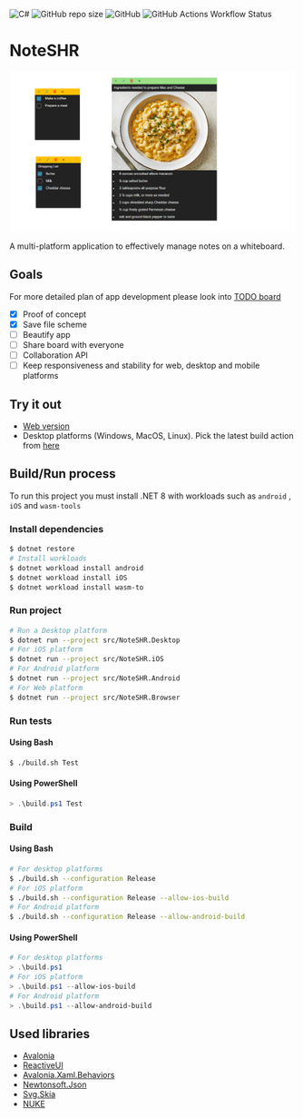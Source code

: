 ![C#](https://img.shields.io/badge/c%23-%23239120.svg?style=for-the-badge&logo=csharp&logoColor=white)
![GitHub repo size](https://img.shields.io/github/repo-size/MRmlik12/note-shr?style=for-the-badge)
![GitHub](https://img.shields.io/github/license/MRmlik12/note-shr?style=for-the-badge)
![GitHub Actions Workflow Status](https://img.shields.io/github/actions/workflow/status/MRmlik12/note-shr/build.yml?style=for-the-badge)

# NoteSHR

<div style="margin-bottom: 0.5rem;">
    <img src="images/preview.png" alt="drawing" style="width:800px;"/>
</div>

A multi-platform application to effectively manage notes on a whiteboard.

## Goals

For more detailed plan of app development please look into [TODO board](https://dolczyk.notion.site/TODO-68c8d6e46fbe4519b3fb762d7469b6e6?pvs=4)

- [x]  Proof of concept
- [x]  Save file scheme
- [ ]  Beautify app
- [ ]  Share board with everyone
- [ ]  Collaboration API
- [ ]  Keep responsiveness and stability for web, desktop and mobile platforms

## Try it out

* [Web version](https://note-shr.dolczyk.rocks)
* Desktop platforms (Windows, MacOS, Linux). Pick the latest build action from [here](https://github.com/MRmlik12/note-shr/actions/workflows/build.yml)

## Build/Run process

To run this project you must install .NET 8 with workloads such as `android` , `iOS` and `wasm-tools`

### Install dependencies

```bash
$ dotnet restore
# Install workloads
$ dotnet workload install android
$ dotnet workload install iOS
$ dotnet workload install wasm-to
```

### Run project

```bash
# Run a Desktop platform 
$ dotnet run --project src/NoteSHR.Desktop
# For iOS platform
$ dotnet run --project src/NoteSHR.iOS
# For Android platform
$ dotnet run --project src/NoteSHR.Android
# For Web platform
$ dotnet run --project src/NoteSHR.Browser
```

### Run tests

#### Using Bash
```bash
$ ./build.sh Test
```

#### Using PowerShell
```powershell
> .\build.ps1 Test
```

### Build

#### Using Bash

```bash
# For desktop platforms
$ ./build.sh --configuration Release
# For iOS platform
$ ./build.sh --configuration Release --allow-ios-build
# For Android platform
$ ./build.sh --configuration Release --allow-android-build
```

#### Using PowerShell

```powershell
# For desktop platforms 
> .\build.ps1 
# For iOS platform
> .\build.ps1 --allow-ios-build
# For Android platform
> .\build.ps1 --allow-android-build
```

## Used libraries

- [Avalonia](https://avaloniaui.net/)
- [ReactiveUI](https://www.reactiveui.net/)
- [Avalonia.Xaml.Behaviors](https://github.com/AvaloniaUI/Avalonia.Xaml.Behaviors)
- [Newtonsoft.Json](https://www.newtonsoft.com/json)
- [Svg.Skia](https://github.com/wieslawsoltes/Svg.Skia)
- [NUKE](https://nuke.build/)
